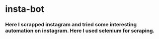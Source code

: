 # insta-bot
### Here I scrapped instagram and tried some interesting automation on instagram. Here I used selenium for scraping.
